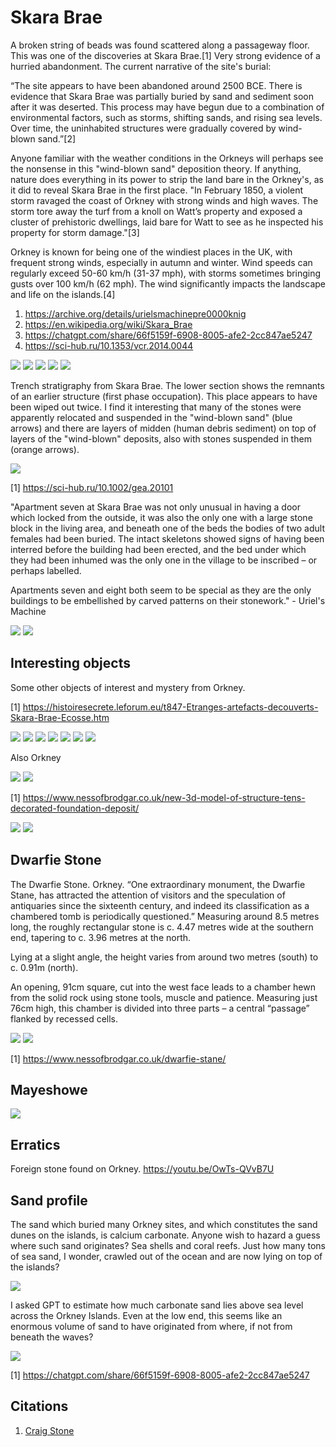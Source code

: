 # Skara Brae

A broken string of beads was found scattered along a passageway floor. This was one of the discoveries at Skara Brae.[1] Very strong evidence of a hurried abandonment. The current narrative of the site's burial:

“The site appears to have been abandoned around 2500 BCE. There is evidence that Skara Brae was partially buried by sand and sediment soon after it was deserted. This process may have begun due to a combination of environmental factors, such as storms, shifting sands, and rising sea levels. Over time, the uninhabited structures were gradually covered by wind-blown sand.”[2]

Anyone familiar with the weather conditions in the Orkneys will perhaps see the nonsense in this "wind-blown sand" deposition theory. If anything, nature does everything in its power to strip the land bare in the Orkney's, as it did to reveal Skara Brae in the first place. "In February 1850, a violent storm ravaged the coast of Orkney with strong winds and high waves. The storm tore away the turf from a knoll on Watt’s property and exposed a cluster of prehistoric dwellings, laid bare for Watt to see as he inspected his property for storm damage."[3]

Orkney is known for being one of the windiest places in the UK, with frequent strong winds, especially in autumn and winter. Wind speeds can regularly exceed 50-60 km/h (31-37 mph), with storms sometimes bringing gusts over 100 km/h (62 mph). The wind significantly impacts the landscape and life on the islands.[4]

1. https://archive.org/details/urielsmachinepre0000knig
2. https://en.wikipedia.org/wiki/Skara_Brae
3. https://chatgpt.com/share/66f5159f-6908-8005-afe2-2cc847ae5247
4. https://sci-hub.ru/10.1353/vcr.2014.0044

![](img/skara-brae1.jpg)
![](img/skara-brae2.jpg)
![](img/skara-brae3.jpg)
![](img/skara-brae4.jpg)
![](img/skara-brae5.jpg)

Trench stratigraphy from Skara Brae. The lower section shows the remnants of an earlier structure (first phase occupation). This place appears to have been wiped out twice. I find it interesting that many of the stones were apparently relocated and suspended in the "wind-blown sand" (blue arrows) and there are layers of midden (human debris sediment) on top of layers of the "wind-blown" deposits, also with stones suspended in them (orange arrows).

![](img/skara-brae6.jpg)

[1] https://sci-hub.ru/10.1002/gea.20101

"Apartment seven at Skara Brae was not only unusual in having a door which locked from the outside, it was also the only one with a large stone block in the living area, and beneath one of the beds the bodies of two adult females had been buried. The intact skeletons showed signs of having been interred before the building had been erected, and the bed under which they had been inhumed was the only one in the village to be inscribed – or perhaps labelled. 

Apartments seven and eight both seem to be special as they are the only buildings to be embellished by carved patterns on their stonework." - Uriel's Machine

![](img/skara-brae7.jpg)
![](img/skara-brae8.jpg)

## Interesting objects

Some other objects of interest and mystery from Orkney.

[1] https://histoiresecrete.leforum.eu/t847-Etranges-artefacts-decouverts-Skara-Brae-Ecosse.htm

![](img/skara-brae9.jpg)
![](img/skara-brae10.jpg)
![](img/skara-brae11.jpg)
![](img/skara-brae12.jpg)
![](img/skara-brae13.jpg)
![](img/skara-brae14.jpg)
![](img/skara-brae15.jpg)

Also Orkney

![](img/skara-brae16.jpg)
![](img/skara-brae17.jpg)

[1] https://www.nessofbrodgar.co.uk/new-3d-model-of-structure-tens-decorated-foundation-deposit/

![](img/skara-brae18.jpg)
![](img/skara-brae19.jpg)

## Dwarfie Stone

The Dwarfie Stone. Orkney. “One extraordinary monument, the Dwarfie Stane, has attracted the attention of visitors and the speculation of antiquaries since the sixteenth century, and indeed its classification as a chambered tomb is periodically questioned.” Measuring around 8.5 metres long, the roughly rectangular stone is c. 4.47 metres wide at the southern end, tapering to c. 3.96 metres at the north.

Lying at a slight angle, the height varies from around two metres (south) to c. 0.91m (north).

An opening, 91cm square, cut into the west face leads to a chamber hewn from the solid rock using stone tools, muscle and patience. Measuring just 76cm high, this chamber is divided into three parts – a central “passage” flanked by recessed cells.

![](img/dwarfie.jpg)
![](img/dwarfie2.jpg)

[1] https://www.nessofbrodgar.co.uk/dwarfie-stane/

## Mayeshowe

![](img/mayeshowe.jpg)

## Erratics

Foreign stone found on Orkney.
https://youtu.be/OwTs-QVvB7U

## Sand profile

The sand which buried many Orkney sites, and which constitutes the sand dunes on the islands, is calcium carbonate. Anyone wish to hazard a guess where such sand originates? Sea shells and coral reefs. Just how many tons of sea sand, I wonder, crawled out of the ocean and are now lying on top of the islands?

![](img/orkney-sand.jpg)

I asked GPT to estimate how much carbonate sand lies above sea level across the Orkney Islands. Even at the low end, this seems like an enormous volume of sand to have originated from where, if not from beneath the waves?

![](img/orkney-sand2.jpg)

[1] https://chatgpt.com/share/66f5159f-6908-8005-afe2-2cc847ae5247

## Citations

1. [Craig Stone](https://nobulart.com)